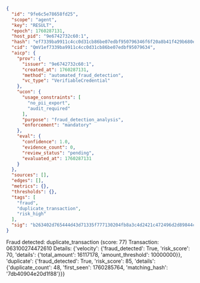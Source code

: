 ```json
{
  "id": "9fe6c5e78658fd25",
  "scope": "agent",
  "key": "RESULT",
  "epoch": 1760287131,
  "host_pid": "9e6742732c60:1",
  "hash": "ef7339ba9911c4cc0d31cb86be07edbf950796346f6f20a8b41f429b680e33ba",
  "cid": "QmV1ef7339ba9911c4cc0d31cb86be07edbf95079634",
  "aicp": {
    "prov": {
      "issuer": "9e6742732c60:1",
      "created_at": 1760287131,
      "method": "automated_fraud_detection",
      "vc_type": "VerifiableCredential"
    },
    "ucon": {
      "usage_constraints": [
        "no_pii_export",
        "audit_required"
      ],
      "purpose": "fraud_detection_analysis",
      "enforcement": "mandatory"
    },
    "eval": {
      "confidence": 1.0,
      "evidence_count": 0,
      "review_status": "pending",
      "evaluated_at": 1760287131
    }
  },
  "sources": [],
  "edges": [],
  "metrics": {},
  "thresholds": {},
  "tags": [
    "fraud",
    "duplicate_transaction",
    "risk_high"
  ],
  "sig": "b263402d765444d43d71335f777130204fb8a3c4d2421c472496d2d89844c07e"
}
```

Fraud detected: duplicate_transaction (score: 77)
Transaction: 063100274472610
Details: {'velocity': {'fraud_detected': True, 'risk_score': 70, 'details': {'total_amount': 16117178, 'amount_threshold': 10000000}}, 'duplicate': {'fraud_detected': True, 'risk_score': 85, 'details': {'duplicate_count': 48, 'first_seen': 1760285764, 'matching_hash': '7db40904e20d1f88'}}}